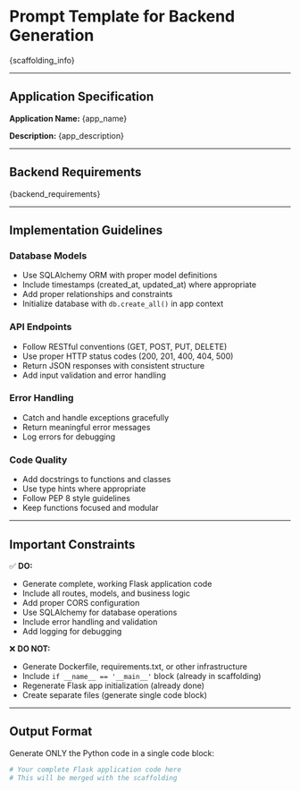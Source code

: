 # Prompt Template for Backend Generation

{scaffolding_info}

---

## Application Specification

**Application Name:** {app_name}

**Description:** {app_description}

---

## Backend Requirements

{backend_requirements}

---

## Implementation Guidelines

### Database Models
- Use SQLAlchemy ORM with proper model definitions
- Include timestamps (created_at, updated_at) where appropriate
- Add proper relationships and constraints
- Initialize database with `db.create_all()` in app context

### API Endpoints
- Follow RESTful conventions (GET, POST, PUT, DELETE)
- Use proper HTTP status codes (200, 201, 400, 404, 500)
- Return JSON responses with consistent structure
- Add input validation and error handling

### Error Handling
- Catch and handle exceptions gracefully
- Return meaningful error messages
- Log errors for debugging

### Code Quality
- Add docstrings to functions and classes
- Use type hints where appropriate
- Follow PEP 8 style guidelines
- Keep functions focused and modular

---

## Important Constraints

✅ **DO:**
- Generate complete, working Flask application code
- Include all routes, models, and business logic
- Add proper CORS configuration
- Use SQLAlchemy for database operations
- Include error handling and validation
- Add logging for debugging

❌ **DO NOT:**
- Generate Dockerfile, requirements.txt, or other infrastructure
- Include `if __name__ == '__main__'` block (already in scaffolding)
- Regenerate Flask app initialization (already done)
- Create separate files (generate single code block)

---

## Output Format

Generate ONLY the Python code in a single code block:

```python
# Your complete Flask application code here
# This will be merged with the scaffolding
```
